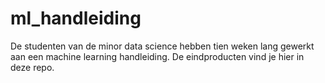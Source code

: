 # ml_handleiding
De studenten van de minor data science hebben tien weken lang gewerkt aan een machine learning handleiding. De eindproducten vind je hier in deze repo.
